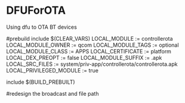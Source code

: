 # DFUForOTA
Using dfu to OTA BT devices

#prebuild
include $(CLEAR_VARS)
LOCAL_MODULE        := controllerota
LOCAL_MODULE_OWNER  := qcom
LOCAL_MODULE_TAGS   := optional
LOCAL_MODULE_CLASS  := APPS
LOCAL_CERTIFICATE   := platform
LOCAL_DEX_PREOPT    := false
LOCAL_MODULE_SUFFIX := .apk
LOCAL_SRC_FILES     := system/priv-app/controllerota/controllerota.apk
LOCAL_PRIVILEGED_MODULE := true

include $(BUILD_PREBUILT)

#redesign the broadcast and file path
